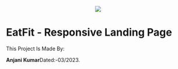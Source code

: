 <!---->
<div align="center">
<img src="file:///D:/Websites/Project%201/images/logo.svg" align="center">
</div>

# EatFit - Responsive Landing Page

<p>This Project Is Made By:</p>
<strong>Anjani Kumar</strong>Dated:-03/2023.
